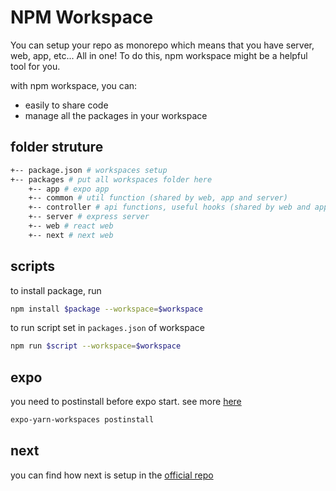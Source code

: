 # NPM Workspace

You can setup your repo as monorepo which means that you have server, web, app, etc... All in one! To do this, npm workspace might be a helpful tool for you.

with npm workspace, you can:

- easily to share code
- manage all the packages in your workspace

## folder struture

```bash
+-- package.json # workspaces setup
+-- packages # put all workspaces folder here
    +-- app # expo app
    +-- common # util function (shared by web, app and server)
    +-- controller # api functions, useful hooks (shared by web and app)
    +-- server # express server
    +-- web # react web
    +-- next # next web
```

## scripts

to install package, run

```bash
npm install $package --workspace=$workspace
```

to run script set in `packages.json` of workspace

```bash
npm run $script --workspace=$workspace
```

## expo

you need to postinstall before expo start. see more [here](https://stackoverflow.com/questions/59920012/monorepo-expo-with-yarn-workspace-and-using-expo-install)

```bash
expo-yarn-workspaces postinstall
```

## next

you can find how next is setup in the [official repo](https://github.com/vercel/next.js/tree/canary/examples/with-yarn-workspaces)
